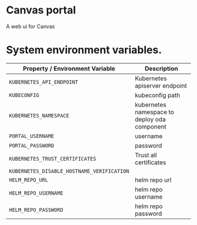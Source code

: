 # Canvas portal
A web ui for Canvas

# System environment variables.
| Property / Environment Variable                                                                                     | Description                                  | 
|---------------------------------------------------------------------------------------------------------------------|----------------------------------------------|
| `KUBERNETES_API_ENDPOINT`                                                                                           | Kubernetes apiserver endpoint                | 
| `KUBECONFIG`                                                                                                        | kubeconfig path                              | 
| `KUBERNETES_NAMESPACE`                                                                                              | kubernetes namespace to deploy oda component |
| `PORTAL_USERNAME`                                                                                                   |  username                               | 
| `PORTAL_PASSWORD`                                                                                                   |  password                            |                  
| `KUBERNETES_TRUST_CERTIFICATES`                                                                                     | Trust all certificates                       |                                          
| `KUBERNETES_DISABLE_HOSTNAME_VERIFICATION`                                                                          |                                              |                                            
| `HELM_REPO_URL`                                                                                                     | helm repo url                                |                                                     
| `HELM_REPO_USERNAME`                                                                                                | helm repo username                           |                                                   
| `HELM_REPO_PASSWORD`                                                                                                | helm repo password                           |                                                    
